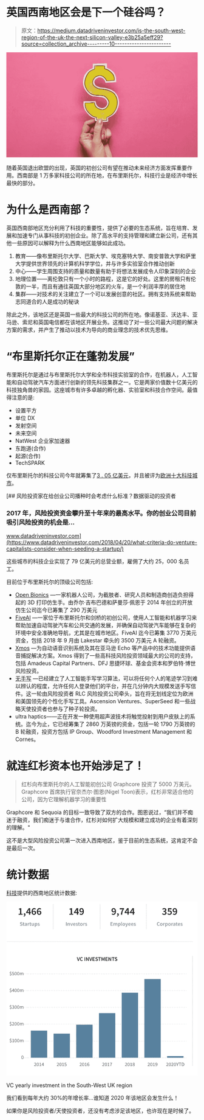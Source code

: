 # 英国西南地区会是下一个硅谷吗？

> 原文：<https://medium.datadriveninvestor.com/is-the-south-west-region-of-the-uk-the-next-silicon-valley-e3b25a5eff29?source=collection_archive---------10----------------------->

![](img/0a4dad92f5888a651d258803424ee1b0.png)

随着英国退出欧盟的出现，英国的初创公司有望在推动未来经济方面发挥重要作用。西南部是 1 万多家科技公司的所在地，在布里斯托尔，科技行业是经济中增长最快的部分。

# 为什么是西南部？

英国西南部地区充分利用了科技的重要性，提供了必要的生态系统，旨在培育、发展和加速专门从事科技的初创企业。除了高水平的支持管理和建立新公司，还有其他一些原因可以解释为什么西南地区能够如此成功。

1.  教育——像布里斯托尔大学、巴斯大学、埃克塞特大学、南安普敦大学和萨里大学提供世界领先的计算机科学学位，并与许多实验室合作推动创新
2.  中心——学生周围支持的质量和数量有助于将想法发展成令人印象深刻的企业
3.  地理位置——离伦敦只有一个小时的路程，这是它的好处。这里的房租只有伦敦的一半，而且有通往英国大部分地区的火车，是一个利润丰厚的居住地
4.  集群——对技术的关注建立了一个可以发展创意的社区。拥有支持系统来帮助志同道合的人是成功的秘诀

除此之外，该地区还是英国一些最大的科技公司的所在地。像诺基亚、沃达丰、亚马逊、索尼和英国电信都在该地区开展业务。这推动了对一些公司最大问题的解决方案的需求，并产生了推动以技术为导向的商业理念的技术优先思维。

# “布里斯托尔正在蓬勃发展”

布里斯托尔是通过与布里斯托尔大学和全市科技实验室的合作，在机器人，人工智能和自动驾驶汽车方面进行创新的领先科技集群之一。它是两家价值数十亿美元的科技独角兽的家园。这座城市有许多卓越的孵化器、实验室和科技合作空间。最值得注意的是:

*   设置平方
*   单位 DX
*   发射空间
*   未来空间
*   NatWest 企业家加速器
*   东跑道(合作)
*   起源(合作)
*   TechSPARK

仅布里斯托尔的科技公司今年就筹集了[3 . 05 亿美元](https://www.business-live.co.uk/technology/bristol-leading-tech-hub-2019-16854067)，并且被评为[欧洲十大科技城市](https://www.bristolpost.co.uk/news/business/bristol-named-top-10-cities-1988931)。

[](https://www.datadriveninvestor.com/2018/04/20/what-criteria-do-venture-capitalists-consider-when-seeding-a-startup/) [## 风险投资家在给创业公司播种时会考虑什么标准？数据驱动的投资者

### 2017 年，风险投资资金攀升至十年来的最高水平。你的创业公司目前吸引风险投资的机会是…

www.datadriveninvestor.com](https://www.datadriveninvestor.com/2018/04/20/what-criteria-do-venture-capitalists-consider-when-seeding-a-startup/) 

这些城市的科技企业实现了 79 亿美元的总营业额，雇佣了大约 25，000 名员工。

目前位于布里斯托尔的顶级公司包括:

*   [Open Bionics](https://openbionics.com/) —一家机器人公司，为截肢者、研究人员和制造商创造负担得起的 3D 打印仿生手。由乔尔·吉布巴德和萨曼莎·佩恩于 2014 年创立的开放仿生公司迄今已筹集了 290 万美元
*   [FiveAI](http://www.five.ai/) —一家位于布里斯托尔和剑桥的初创公司，使用人工智能和机器学习来帮助加速自动驾驶汽车和公共交通的发展，并确保自动驾驶汽车能够在复杂的环境中安全准确地导航，尤其是在城市地区。FiveAI 迄今已筹集 3770 万美元资金，包括 2018 年 9 月由 Lakestar 牵头的 3500 万美元 A 轮融资。
*   [Xmos](https://www.xmos.com/) —为自动语音识别系统及其在亚马逊 Echo 等产品中的技术功能提供语音捕捉解决方案。Xmos 得到了一些高科技风险投资领域最大的公司的支持，包括 Amadeus Capital Partners、DFJ 思捷环球、基金会资本和罗伯特·博世风险投资。
*   [无手写](https://scribeless.co/) —已经建立了人工智能手写学习算法，可以将任何个人的笔迹学习到难以辨认的程度，允许任何人登录他们的平台，并在几分钟内大规模发送手写信件。这一轮由风险投资者 RLC 风险投资公司牵头，旨在将无划线定位为欧洲和美国领先的个性化手写工具。Ascension Ventures、SuperSeed 和一些战略天使投资者也参与了种子轮投资。
*   ultra haptics——正在开发一种使用超声波技术将触觉投射到用户皮肤上的系统。迄今为止，它已经筹集了 2860 万英镑的资金，包括一轮 1790 万英镑的 B 轮融资，投资方包括 IP Group、Woodford Investment Management 和 Cornes。

# 就连红杉资本也开始涉足了！

> 红杉向布里斯托尔的人工智能初创公司 Graphcore 投资了 5000 万美元。Graphcore 首席执行官奈杰尔·图恩(Nigel Toon)表示，红杉非常适合他的公司，因为它理解机器学习的重要性

Graphcore 和 Sequoia 的目标一致导致了双方的合作。图恩说过，“我们并不痴迷于融资，我们痴迷于与谁合作，红杉对如何扩大规模和建立成功的企业有着深刻的理解。"

这不是大型风险投资公司第一次进入西南地区，鉴于目前的生态系统，这肯定不会是最后一次。

# 统计数据

[科技](https://datacommons.technation.io/dashboard/f/geo/anyof_South%20West)提供的西南地区统计数据:

![](img/c0f223f796973e6b3a2298e44ae88da6.png)

VC yearly investment in the South-West UK region

我们看到每年大约 30%的年增长率…谁知道 2020 年该地区会发生什么！

如果你是风险投资者/天使投资者，还没有考虑涉足该地区，也许现在是时候了。